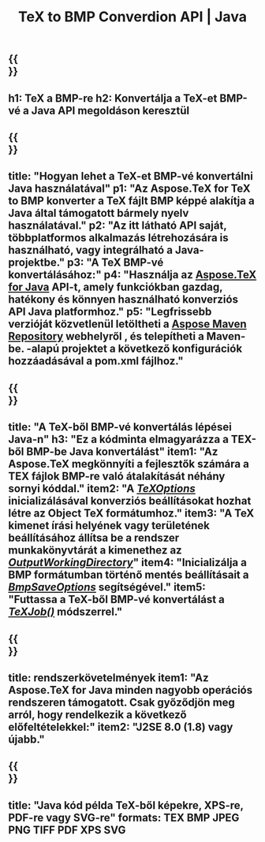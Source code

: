 ﻿---
translation: true
template: /_templates/_conversion-child-java.md
title: TeX to BMP Converdion API | Java
description: TeX-BMP konvertálási funkció. Integrálja ezt a helyszíni Java-könyvtárat a projektjébe, vagy használjon többplatformos alkalmazásokat a TeX BMP-vé konvertálásához.
keywords: tex to bmp api java, tex2bmp integráció
url: /java/conversion/tex-to-bmp/
family: tex
platformtag: java
feature: conversion
informat: TEX
outformat: BMP
otherformats: PNG JPEG TIFF PDF XPS SVG
---

{{<section banner>}}
---
h1: TeX a BMP-re
h2: Konvertálja a TeX-et BMP-vé a Java API megoldáson keresztül
---

{{<section overview>}}
---
title: "Hogyan lehet a TeX-et BMP-vé konvertálni Java használatával"
p1: "Az Aspose.TeX for TeX to BMP konverter a TeX fájlt BMP képpé alakítja a Java által támogatott bármely nyelv használatával."
p2: "Az itt látható API saját, többplatformos alkalmazás létrehozására is használható, vagy integrálható a Java-projektbe."
p3: "A TeX BMP-vé konvertálásához:"
p4: "Használja az [Aspose.TeX for Java](https://products.aspose.com/tex/java) API-t, amely funkciókban gazdag, hatékony és könnyen használható konverziós API Java platformhoz."
p5: "Legfrissebb verzióját közvetlenül letöltheti a [Aspose Maven Repository](https://repository.aspose.com/tex/) webhelyről , és telepítheti a Maven-be. -alapú projektet a következő konfigurációk hozzáadásával a pom.xml fájlhoz."
---

{{<section feature1>}}
---
title: "A TeX-ből BMP-vé konvertálás lépései Java-n"
h3: "Ez a kódminta elmagyarázza a TEX-ből BMP-be Java konvertálást"
item1: "Az Aspose.TeX megkönnyíti a fejlesztők számára a TEX fájlok BMP-re való átalakítását néhány sornyi kóddal."
item2: "A [*TeXOptions*](https://reference.aspose.com/tex/java/com.aspose.tex/TeXOptions) inicializálásával konverziós beállításokat hozhat létre az Object TeX formátumhoz."
item3: "A TeX kimenet írási helyének vagy területének beállításához állítsa be a rendszer munkakönyvtárát a kimenethez az [*OutputWorkingDirectory*](https://reference.aspose.com/tex/java/com.aspose.tex/TeXOptions#setOutputWorkingDirectory-com.aspose.tex.IOutputWorkingDirectory-)"
item4: "Inicializálja a BMP formátumban történő mentés beállításait a [*BmpSaveOptions*](https://reference.aspose.com/tex/java/com.aspose.tex.rendering/BmpSaveOptions) segítségével."
item5: "Futtassa a TeX-ből BMP-vé konvertálást a [*TeXJob()*](https://reference.aspose.com/tex/java/com.aspose.tex/TeXJob) módszerrel."
---

{{<section feature2>}}
---
title: rendszerkövetelmények
item1: "Az Aspose.TeX for Java minden nagyobb operációs rendszeren támogatott. Csak győződjön meg arról, hogy rendelkezik a következő előfeltételekkel:"
item2: "J2SE 8.0 (1.8) vagy újabb."
---

{{<section widget>}}
---
title: "Java kód példa TeX-ből képekre, XPS-re, PDF-re vagy SVG-re"
formats: TEX BMP JPEG PNG TIFF PDF XPS SVG
---